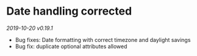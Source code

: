 # Date handling corrected
 
_2019-10-20 v0.19.1_

- Bug fixes: Date formatting with correct timezone and daylight savings
- Bug fix: duplicate optional attributes allowed


